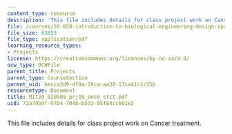 ```yaml
---
content_type: resource
description: 'This file includes details for class project work on Cancer treatment. '
file: /courses/20-020-introduction-to-biological-engineering-design-spring-2009/72a79b9f97b47040b5d305f84cc601e2_MIT20_020S09_prj16_onco_ctct.pdf
file_size: 83853
file_type: application/pdf
learning_resource_types:
- Projects
license: https://creativecommons.org/licenses/by-nc-sa/4.0/
ocw_type: OCWFile
parent_title: Projects
parent_type: CourseSection
parent_uid: becca3d9-df0a-28ca-aa38-17ca41c1c55b
resourcetype: Document
title: MIT20_020S09_prj16_onco_ctct.pdf
uid: 72a79b9f-97b4-7040-b5d3-05f84cc601e2
---
```

This file includes details for class project work on Cancer treatment. 